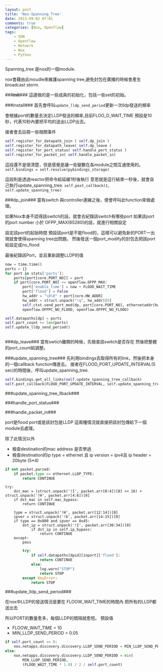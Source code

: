 ```yaml
---
layout: post
title: 'Nox-Spanning_Tree'
date: 2013-09-02 07:01
comments: true
categories: [Nox, Openflow]
tags:
	- SDN
	- Openflow
	- Network
	- Nox
	- Python
---
```

Spanning_tree 是nox的一個module.

nox會藉由此moudle來維護spanning tree,避免封包在廣播的時候會產生broadcast storm.

###__init__###
這邊做的是一些成員的初始化，包括一些set的初始。

###install###
首先會呼叫```update_lldp_send_period```更新一次lldp發送的頻率

會根據port的數量去決定LLDP發送的頻率,目前FLOO_D_WAIT_TIME 預設是10秒，代表10秒內要把平均的送出LLDP出去。
<!--more-->

接者會去註冊一些相關事件
```python
self.register_for_datapath_join ( self.dp_join )
self.register_for_datapath_leave( self.dp_leave )
self.register_for_port_status( self.handle_port_status )
self.register_for_packet_in( self.handle_packet_in)
```
這段還不是很清楚，但是感覺是讓一些變數在各module之間互通使用的。
`self.bindings = self.resolve(pybindings_storage)`

這段則是透過reactor把命令給延緩1秒後執行
意思就是這行結束一秒後，就會自己執行update_spanning_tree.
`self.post_callback(1, self.update_spanning_tree)`

###dp_join###
當有switch 與controller連線之後，便會呼叫此function來做處理。

如果Nox本身不認得該switch的話，就會去紀錄該switch有哪些port
如果該port的port number 小於 OFPP_MAX(65280)的話，就進行相關設定

設定該port的起始時間
預設該port是不能flood的，這樣可以避免新的PORT一出現就會使得spanning tree出問題。
然後發送一個port_modify的封包去把該port給設定成no_flood

最後紀錄該Port，並且重新調整LLDP的值

```python
now = time.time()
ports = {}
for port in stats['ports']:
	ports[port[core.PORT_NO]] = port
	if port[core.PORT_NO] <= openflow.OFPP_MAX:
		port['enable_time'] = now + FLOOD_WAIT_TIME
		port['flood'] = False
		hw_addr = "\0\0" + port[core.HW_ADDR]
		hw_addr = struct.unpack("!q", hw_addr)[0]
		self.ctxt.send_port_mod(dp, port[core.PORT_NO], ethernetaddr(hw_addr),
		openflow.OFPPC_NO_FLOOD, openflow.OFPPC_NO_FLOOD)

self.datapaths[dp] = ports
self.port_count += len(ports)
self.update_lldp_send_period()
    
```

###dp_leave###
當有swtich離開的時候，先檢查該switch是否存在
然後把整體的port_count給調整。

###update_spanning_tree###
先利用bindings去取得所有的link，然後把本身的一個callback function傳進去。
接者在FLOOD_PORT_UPDATE_INTERVAL(5 sec)的時間後，呼叫update_spanning_tree.
```python
self.bindings.get_all_links(self.update_spanning_tree_callback)
self.post_callback(FLOOD_PORT_UPDATE_INTERVAL, self.update_spanning_tree)
```

###update_spanning_tree_llback###



###handle_port_status###


###handle_packet_in###


port是flood port或是該封包是LLDP 這兩種情況就直接把該封包傳給下一個module去處理。

除了此情況以外

- 檢查destination的mac address 是否學過
- 檢查destination的ip type = ethernet 且 ip version = ipv4且 ip header = 20byte (5*4)

``` python
if not packet.parsed:
	if packet.type == ethernet.LLDP_TYPE:
		return CONTINUE
```

```
try:
	dst_mac = (struct.unpack('!I', packet.arr[0:4])[0] << 16) + struct.unpack('!H', packet.arr[4:6])[0]
	if dst_mac in self.mac_bypass:
		return CONTINUE

	type = struct.unpack('!H', packet.arr[12:14])[0]
	ipver = struct.unpack('!b', packet.arr[14:15])[0]
	if type == 0x800 and ipver == 0x45:
		dst_ip = struct.unpack('!I', packet.arr[30:34])[0]
			if dst_ip in self.ip_bypass:
				return CONTINUE
	except:
		pass
```

``` python
        try:
            if self.datapaths[dpid][inport]['flood']:
                return CONTINUE
            else:
                log.warn("STOP")
                return STOP
        except KeyError:
            return STOP
```

###update_lldp_send_period###

在nox中LLDP的發送情況是要在 FLOOW_WAIT_TIME的時間內 把所有的LLDP都送出去

所以PORT的數量愈多，每個LLDP的間隔就愈短。
預設值

- FLOOW_WAIT_TIME = 10
- MIN_LLDP_SEND_PERIOD = 0.05


``` python
if self.port_count == 0:
	nox.netapps.discovery.discovery.LLDP_SEND_PERIOD = MIN_LLDP_SEND_PERIOD
else:
	nox.netapps.discovery.discovery.LLDP_SEND_PERIOD = min(
		MIN_LLDP_SEND_PERIOD,
		(FLOOD_WAIT_TIME * 1.0) / 2 / self.port_count)
```
